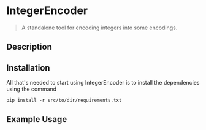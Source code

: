 # IntegerEncoder
> A standalone tool for encoding integers into some encodings. 

## Description


## Installation
All that's needed to start using IntegerEncoder is to install the dependencies using the command
```
pip install -r src/to/dir/requirements.txt
```

## Example Usage
